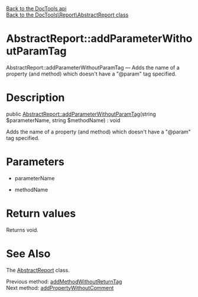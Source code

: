 [Back to the DocTools api](https://github.com/lingtalfi/DocTools/blob/master/doc/api/DocTools.md)<br>
[Back to the DocTools\Report\AbstractReport class](https://github.com/lingtalfi/DocTools/blob/master/doc/api/DocTools/Report/AbstractReport.md)


AbstractReport::addParameterWithoutParamTag
================



AbstractReport::addParameterWithoutParamTag — Adds the name of a property (and method) which doesn't have a "@param" tag specified.




Description
================


public [AbstractReport::addParameterWithoutParamTag](https://github.com/lingtalfi/DocTools/blob/master/doc/api/DocTools/Report/AbstractReport/addParameterWithoutParamTag.md)(string $parameterName, string $methodName) : void




Adds the name of a property (and method) which doesn't have a "@param" tag specified.




Parameters
================


- parameterName

    

- methodName

    


Return values
================

Returns void.







See Also
================

The [AbstractReport](https://github.com/lingtalfi/DocTools/blob/master/doc/api/DocTools/Report/AbstractReport.md) class.

Previous method: [addMethodWithoutReturnTag](https://github.com/lingtalfi/DocTools/blob/master/doc/api/DocTools/Report/AbstractReport/addMethodWithoutReturnTag.md)<br>Next method: [addPropertyWithoutComment](https://github.com/lingtalfi/DocTools/blob/master/doc/api/DocTools/Report/AbstractReport/addPropertyWithoutComment.md)<br>

